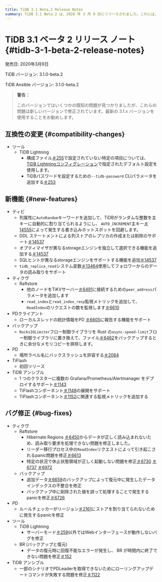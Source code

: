 ```yaml
---
title: TiDB 3.1 Beta.2 Release Notes
summary: TiDB 3.1 Beta.2 は、2020 年 3 月 9 日にリリースされました。これには、TiDB、TiKV、PD Client、Backup、PD、 TiFlash、および TiDB Ansible の互換性の変更、新機能、バグ修正、および改善が含まれています。一部の既知の問題は新しいバージョンで修正されているため、最新の 3.1.x バージョンを使用することをお勧めします。
---
```


# TiDB 3.1 ベータ 2 リリース ノート {#tidb-3-1-beta-2-release-notes}

発売日: 2020年3月9日

TiDB バージョン: 3.1.0-beta.2

TiDB Ansible バージョン: 3.1.0-beta.2

> **警告：**
>
> このバージョンではいくつかの既知の問題が見つかりましたが、これらの問題は新しいバージョンで修正されています。最新の 3.1.x バージョンを使用することをお勧めします。

## 互換性の変更 {#compatibility-changes}

-   ツール
    -   TiDB Lightning
        -   構成ファイル[＃255](https://github.com/pingcap/tidb-lightning/pull/255)で設定されていない特定の項目については、 [TiDB Lightningコンフィグレーション](/tidb-lightning/tidb-lightning-configuration.md)で指定されたデフォルト設定を使用します。
        -   TiDBパスワードを設定するための`--tidb-password` CLIパラメータを追加する[＃253](https://github.com/pingcap/tidb-lightning/pull/253)

## 新機能 {#new-features}

-   ティビ
    -   列属性に`AutoRandom`キーワードを追加して、TiDBがランダムな整数を主キーに自動的に割り当てられるようにし、 `AUTO_INCREMENT`主キー[＃14555](https://github.com/pingcap/tidb/pull/14555)によって発生する書き込みホットスポットを回避します。
    -   DDL ステートメントによる列ストアのレプリカの作成または削除のサポート[＃14537](https://github.com/pingcap/tidb/pull/14537)
    -   オプティマイザが異なるstorageエンジンを独立して選択できる機能を追加する[＃14537](https://github.com/pingcap/tidb/pull/14537)
    -   SQLヒントが異なるstorageエンジンをサポートする機能を追加[＃14537](https://github.com/pingcap/tidb/pull/14537)
    -   `tidb_replica_read`システム変数[＃13464](https://github.com/pingcap/tidb/pull/13464)使用してフォロワーからのデータの読み取りをサポート
-   ティクヴ
    -   Raftstore
        -   他のノードをTiKVサーバー[＃6491](https://github.com/tikv/tikv/pull/6491)に接続するための`peer_address`パラメータを追加します
        -   `read_index`と`read_index_resp`監視メトリックを追加して、 `ReadIndex`のリクエストの数を監視します[＃6610](https://github.com/tikv/tikv/pull/6610)
-   PDクライアント
    -   ローカルスレッドの統計情報をPD [＃6605](https://github.com/tikv/tikv/pull/6605)に報告する機能をサポート
-   バックアップ
    -   `RocksIOLimiter`フロー制御ライブラリを Rust の`async-speed-limit`フロー制御ライブラリに置き換えて、ファイル[＃6462](https://github.com/tikv/tikv/pull/6462)をバックアップするときに余分なメモリコピーを排除します。
-   PD
    -   場所ラベル名にバックスラッシュを許容する[＃2084](https://github.com/pingcap/pd/pull/2084)
-   TiFlash
    -   初回リリース
-   TiDB アンシブル
    -   1 つのクラスターに複数の Grafana/Prometheus/Alertmanager をデプロイするサポート[＃1143](https://github.com/pingcap/tidb-ansible/pull/1143)
    -   TiFlashコンポーネント[＃1148](https://github.com/pingcap/tidb-ansible/pull/1148)の展開をサポート
    -   TiFlashコンポーネント[＃1152](https://github.com/pingcap/tidb-ansible/pull/1152)に関連する監視メトリックを追加する

## バグ修正 {#bug-fixes}

-   ティクヴ
    -   Raftstore
        -   Hibernate Regions [＃6450](https://github.com/tikv/tikv/pull/6450)からデータが正しく読み込まれないため、読み取り要求を処理できない問題を修正しました。
        -   リーダー移行プロセス中の`ReadIndex`リクエストによって引き起こされるpanic問題を修正[＃6613](https://github.com/tikv/tikv/pull/6613)
        -   特定の状況で休止状態領域が正しく起動しない問題を修正[＃6730](https://github.com/tikv/tikv/pull/6730) [＃6737](https://github.com/tikv/tikv/pull/6737) [＃6972](https://github.com/tikv/tikv/pull/6972)
    -   バックアップ
        -   追加データ[＃6659](https://github.com/tikv/tikv/pull/6659)のバックアップによって復元中に発生したデータインデックスの不整合を修正
        -   バックアップ中に削除された値を誤って処理することで発生するpanicを修正[＃6726](https://github.com/tikv/tikv/pull/6726)
-   PD
    -   ルールチェッカーがリージョン[＃2161](https://github.com/pingcap/pd/pull/2161)にストアを割り当てられないために発生するpanicを修正
-   ツール
    -   TiDB Lightning
        -   サーバーモード[＃259](https://github.com/pingcap/tidb-lightning/pull/259)以外ではWebインターフェースが動作しないバグを修正
    -   BR (バックアップと復元)
        -   データの復元時に回復不能なエラーが発生し、 BR が時間内に終了できない問題を修正[＃152](https://github.com/pingcap/br/pull/152)
-   TiDB アンシブル
    -   一部のシナリオでPDLeaderを取得できないためにローリングアップデートコマンドが失敗する問題を修正[＃1122](https://github.com/pingcap/tidb-ansible/pull/1122)
